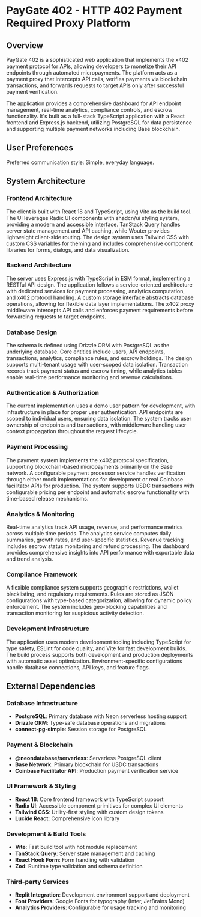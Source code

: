 # PayGate 402 - HTTP 402 Payment Required Proxy Platform

## Overview

PayGate 402 is a sophisticated web application that implements the x402 payment protocol for APIs, allowing developers to monetize their API endpoints through automated micropayments. The platform acts as a payment proxy that intercepts API calls, verifies payments via blockchain transactions, and forwards requests to target APIs only after successful payment verification.

The application provides a comprehensive dashboard for API endpoint management, real-time analytics, compliance controls, and escrow functionality. It's built as a full-stack TypeScript application with a React frontend and Express.js backend, utilizing PostgreSQL for data persistence and supporting multiple payment networks including Base blockchain.

## User Preferences

Preferred communication style: Simple, everyday language.

## System Architecture

### Frontend Architecture
The client is built with React 18 and TypeScript, using Vite as the build tool. The UI leverages Radix UI components with shadcn/ui styling system, providing a modern and accessible interface. TanStack Query handles server state management and API caching, while Wouter provides lightweight client-side routing. The design system uses Tailwind CSS with custom CSS variables for theming and includes comprehensive component libraries for forms, dialogs, and data visualization.

### Backend Architecture
The server uses Express.js with TypeScript in ESM format, implementing a RESTful API design. The application follows a service-oriented architecture with dedicated services for payment processing, analytics computation, and x402 protocol handling. A custom storage interface abstracts database operations, allowing for flexible data layer implementations. The x402 proxy middleware intercepts API calls and enforces payment requirements before forwarding requests to target endpoints.

### Database Design
The schema is defined using Drizzle ORM with PostgreSQL as the underlying database. Core entities include users, API endpoints, transactions, analytics, compliance rules, and escrow holdings. The design supports multi-tenant usage with user-scoped data isolation. Transaction records track payment status and escrow timing, while analytics tables enable real-time performance monitoring and revenue calculations.

### Authentication & Authorization
The current implementation uses a demo user pattern for development, with infrastructure in place for proper user authentication. API endpoints are scoped to individual users, ensuring data isolation. The system tracks user ownership of endpoints and transactions, with middleware handling user context propagation throughout the request lifecycle.

### Payment Processing
The payment system implements the x402 protocol specification, supporting blockchain-based micropayments primarily on the Base network. A configurable payment processor service handles verification through either mock implementations for development or real Coinbase facilitator APIs for production. The system supports USDC transactions with configurable pricing per endpoint and automatic escrow functionality with time-based release mechanisms.

### Analytics & Monitoring
Real-time analytics track API usage, revenue, and performance metrics across multiple time periods. The analytics service computes daily summaries, growth rates, and user-specific statistics. Revenue tracking includes escrow status monitoring and refund processing. The dashboard provides comprehensive insights into API performance with exportable data and trend analysis.

### Compliance Framework
A flexible compliance system supports geographic restrictions, wallet blacklisting, and regulatory requirements. Rules are stored as JSON configurations with type-based categorization, allowing for dynamic policy enforcement. The system includes geo-blocking capabilities and transaction monitoring for suspicious activity detection.

### Development Infrastructure
The application uses modern development tooling including TypeScript for type safety, ESLint for code quality, and Vite for fast development builds. The build process supports both development and production deployments with automatic asset optimization. Environment-specific configurations handle database connections, API keys, and feature flags.

## External Dependencies

### Database Infrastructure
- **PostgreSQL**: Primary database with Neon serverless hosting support
- **Drizzle ORM**: Type-safe database operations and migrations
- **connect-pg-simple**: Session storage for PostgreSQL

### Payment & Blockchain
- **@neondatabase/serverless**: Serverless PostgreSQL client
- **Base Network**: Primary blockchain for USDC transactions
- **Coinbase Facilitator API**: Production payment verification service

### UI Framework & Styling
- **React 18**: Core frontend framework with TypeScript support
- **Radix UI**: Accessible component primitives for complex UI elements
- **Tailwind CSS**: Utility-first styling with custom design tokens
- **Lucide React**: Comprehensive icon library

### Development & Build Tools
- **Vite**: Fast build tool with hot module replacement
- **TanStack Query**: Server state management and caching
- **React Hook Form**: Form handling with validation
- **Zod**: Runtime type validation and schema definition

### Third-party Services
- **Replit Integration**: Development environment support and deployment
- **Font Providers**: Google Fonts for typography (Inter, JetBrains Mono)
- **Analytics Providers**: Configurable for usage tracking and monitoring